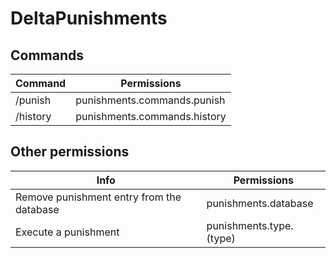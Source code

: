 # DeltaPunishments

## Commands

| Command | Permissions  |
|---|---|
| /punish     |punishments.commands.punish
|  /history |  punishments.commands.history |

## Other permissions

| Info | Permissions  |
|---|---|
| Remove punishment entry from the database     |punishments.database
|  Execute a punishment |  punishments.type.(type) |